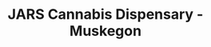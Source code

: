 ---
title: "JARS Cannabis Dispensary - Muskegon"
url: /muskegon/jars-cannabis-dispensary-muskegon/
shop: cannabis
---